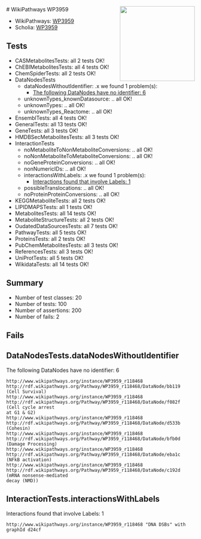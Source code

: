 <img style="float: right; width: 200px" src="https://upload.wikimedia.org/wikipedia/commons/thumb/8/83/Wplogo_with_text_500.png/640px-Wplogo_with_text_500.png" />
# WikiPathways WP3959

* WikiPathways: [WP3959](https://identifiers.org/wikipathways:WP3959)
* Scholia: [WP3959](https://scholia.toolforge.org/wikipathways/WP3959)
## Tests
* CASMetabolitesTests: all 2 tests OK!
* ChEBIMetabolitesTests: all 4 tests OK!
* ChemSpiderTests: all 2 tests OK!
* DataNodesTests
    * dataNodesWithoutIdentifier: .x we found 1 problem(s):
        * [The following DataNodes have no identifier: 6](#d2d32fa5)
    * unknownTypes_knownDatasource: .. all OK!
    * unknownTypes: .. all OK!
    * unknownTypes_Reactome: .. all OK!
* EnsemblTests: all 4 tests OK!
* GeneralTests: all 13 tests OK!
* GeneTests: all 3 tests OK!
* HMDBSecMetabolitesTests: all 3 tests OK!
* InteractionTests
    * noMetaboliteToNonMetaboliteConversions: .. all OK!
    * noNonMetaboliteToMetaboliteConversions: .. all OK!
    * noGeneProteinConversions: .. all OK!
    * nonNumericIDs: .. all OK!
    * interactionsWithLabels: .x we found 1 problem(s):
        * [Interactions found that involve Labels: 1](#630d2678)
    * possibleTranslocations: .. all OK!
    * noProteinProteinConversions: .. all OK!
* KEGGMetaboliteTests: all 2 tests OK!
* LIPIDMAPSTests: all 1 tests OK!
* MetabolitesTests: all 14 tests OK!
* MetaboliteStructureTests: all 2 tests OK!
* OudatedDataSourcesTests: all 7 tests OK!
* PathwayTests: all 5 tests OK!
* ProteinsTests: all 2 tests OK!
* PubChemMetabolitesTests: all 3 tests OK!
* ReferencesTests: all 3 tests OK!
* UniProtTests: all 5 tests OK!
* WikidataTests: all 14 tests OK!


## Summary

* Number of test classes: 20
* Number of tests: 100
* Number of assertions: 200
* Number of fails: 2

## Fails

<a name="d2d32fa5" />

## DataNodesTests.dataNodesWithoutIdentifier

The following DataNodes have no identifier: 6
```
http://www.wikipathways.org/instance/WP3959_r118468 http://rdf.wikipathways.org/Pathway/WP3959_r118468/DataNode/bb119 (Cell Survival)
http://www.wikipathways.org/instance/WP3959_r118468 http://rdf.wikipathways.org/Pathway/WP3959_r118468/DataNode/f082f (Cell cycle arrest
at G1 & G2)
http://www.wikipathways.org/instance/WP3959_r118468 http://rdf.wikipathways.org/Pathway/WP3959_r118468/DataNode/d533b (Cohesin)
http://www.wikipathways.org/instance/WP3959_r118468 http://rdf.wikipathways.org/Pathway/WP3959_r118468/DataNode/bfb0d (Damage Processing)
http://www.wikipathways.org/instance/WP3959_r118468 http://rdf.wikipathways.org/Pathway/WP3959_r118468/DataNode/eba1c (NFkB activation)
http://www.wikipathways.org/instance/WP3959_r118468 http://rdf.wikipathways.org/Pathway/WP3959_r118468/DataNode/c192d (mRNA nonsense-mediated
decay (NMD))
```

<a name="630d2678" />

## InteractionTests.interactionsWithLabels

Interactions found that involve Labels: 1
```
http://www.wikipathways.org/instance/WP3959_r118468 "DNA DSBs" with graphId d24cf
```

